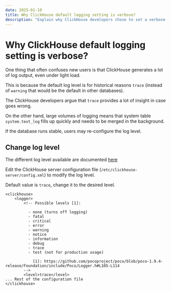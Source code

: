 ```yaml
---
date: 2025-01-10
title: Why ClickHouse default logging setting is verbose?
description: "Explain why ClickHouse developers chose to set a verbose log level by default"
---
```


# Why ClickHouse default logging setting is verbose?

One thing that often confuses new users is that ClickHouse generates a lot of log output, even under light load. 

This is because the default log level is for historical reasons `trace` (instead of `warning` that would be the default in other databases). 

The ClickHouse developers argue that `trace` provides a lot of insight in case goes wrong. 

On the other hand, large volumes of logging means that system table `system.text_log` fills up quickly and needs to be merged in the background. 

If the database runs stable, users may re-configure the log level.

## Change log level

The different log level available are documented [here](https://clickhouse.com/docs/en/operations/server-configuration-parameters/settings#logger)

Edit the ClickHouse server configuration file (`/etc/clickhouse-server/config.xml`) to modify the log level. 

Default value is `trace`, change it to the desired level. 

```
<clickhouse>
    <logger>
        <!-- Possible levels [1]:

          - none (turns off logging)
          - fatal
          - critical
          - error
          - warning
          - notice
          - information
          - debug
          - trace
          - test (not for production usage)

            [1]: https://github.com/pocoproject/poco/blob/poco-1.9.4-release/Foundation/include/Poco/Logger.h#L105-L114
        -->
        <level>trace</level>
... Rest of the configuration file
</clickhouse>
```
